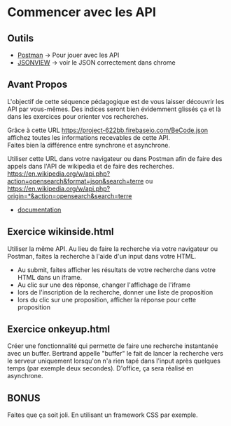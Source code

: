 # Commencer avec les API

## Outils
- [Postman](https://www.getpostman.com/) -> Pour jouer avec les API
- [JSONVIEW](https://chrome.google.com/webstore/detail/jsonview/chklaanhfefbnpoihckbnefhakgolnmc?hl=fr) -> voir le JSON correctement dans chrome

## Avant Propos

L'objectif de cette séquence pédagogique est de vous laisser découvrir les API par vous-mêmes. Des indices seront bien évidemment glissés ça et là dans les exercices pour orienter vos recherches.

Grâce à cette URL https://project-622bb.firebaseio.com/BeCode.json affichez toutes les informations recevables de cette API.    
Faites bien la différence entre synchrone et asynchrone.

Utiliser cette URL dans votre navigateur ou dans Postman afin de faire des appels dans l'API de wikipedia et de faire des recherches.
https://en.wikipedia.org/w/api.php?action=opensearch&format=json&search=terre ou https://en.wikipedia.org/w/api.php?origin=*&action=opensearch&search=terre

- [documentation](https://www.mediawiki.org/w/api.php?action=help&modules=opensearch)


## Exercice wikinside.html

Utiliser la même API. Au lieu de faire la recherche via votre navigateur ou Postman, faites la recherche à l'aide d'un input dans votre HTML. 
- Au submit, faites afficher les résultats de votre recherche dans votre HTML dans un iframe.
- Au clic sur une des réponse, changer l'affichage de l'iframe
- lors de l'inscription de la recherche, donner une liste de proposition
- lors du clic sur une proposition, afficher la réponse pour cette proposition


## Exercice onkeyup.html

Créer une fonctionnalité qui permette de faire une recherche instantanée avec un buffer. Bertrand appelle "buffer" le fait de lancer la recherche vers le serveur uniquement lorsqu'on n'a rien tapé dans l'input après quelques temps (par exemple deux secondes). D'office, ça sera réalisé en asynchrone.


## BONUS

Faites que ça soit joli. En utilisant un framework CSS par exemple.




